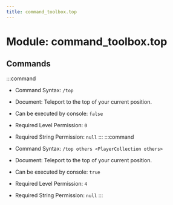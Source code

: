 ```yaml
---
title: command_toolbox.top
---
```



# Module: command_toolbox.top

## Commands
:::command
- Command Syntax: `/top`
- Document:   Teleport to the top of your current position.


- Can be executed by console: `false`
- Required Level Permission: `0`
- Required String Permission: `null`
:::
:::command
- Command Syntax: `/top others <PlayerCollection others>`
- Document:   Teleport to the top of your current position.


- Can be executed by console: `true`
- Required Level Permission: `4`
- Required String Permission: `null`
:::
